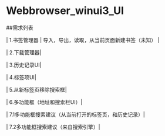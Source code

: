 # Webbrowser_winui3_UI

##需求列表

| 1.书签管理器 | 导入，导出，读取，从当前页面新建书签（未知） | 

| 2.下载管理器| 

| 3.历史记录UI| 

| 4.标签项UI| 

| 5.从新标签页移除搜索框| 

| 6.多功能框（地址和搜索栏UI）| 

| 7.1多功能框搜索建议（从当前打开的标签页，和历史记录）| 

| 7.2多功能框搜索建议（来自搜索引擎）| 
